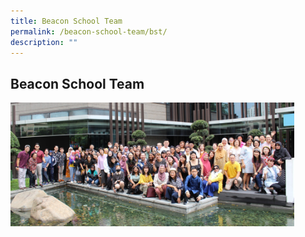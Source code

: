```yaml
---
title: Beacon School Team
permalink: /beacon-school-team/bst/
description: ""
---
```

## Beacon School Team

<img src="/images/staff photo B.jpg" style="width:90%">